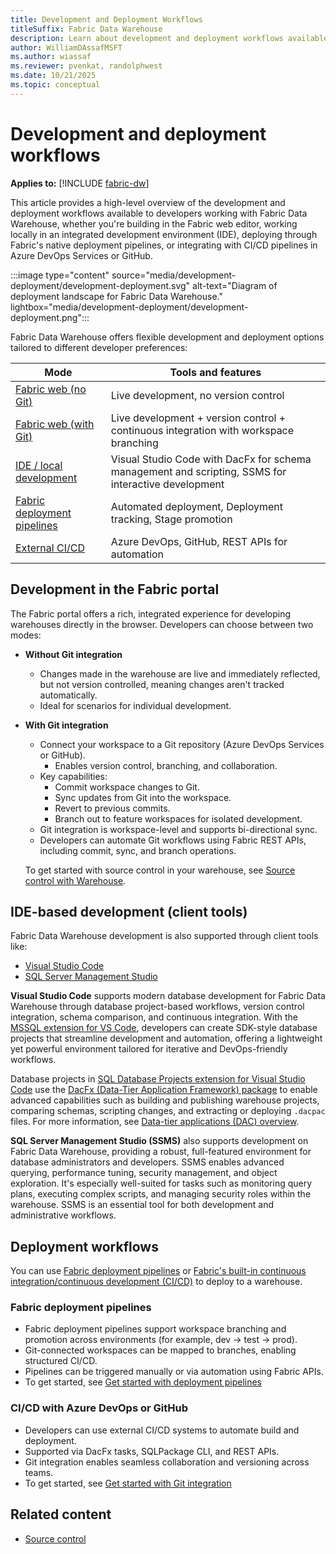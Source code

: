 ```yaml
---
title: Development and Deployment Workflows
titleSuffix: Fabric Data Warehouse
description: Learn about development and deployment workflows available to developers working with Fabric Data Warehouse.
author: WilliamDAssafMSFT
ms.author: wiassaf
ms.reviewer: pvenkat, randolphwest
ms.date: 10/21/2025
ms.topic: conceptual
---
```

# Development and deployment workflows

**Applies to:** [!INCLUDE [fabric-dw](includes/applies-to-version/fabric-dw.md)]

This article provides a high-level overview of the development and deployment workflows available to developers working with Fabric Data Warehouse, whether you're building in the Fabric web editor, working locally in an integrated development environment (IDE), deploying through Fabric's native deployment pipelines, or integrating with CI/CD pipelines in Azure DevOps Services or GitHub.

:::image type="content" source="media/development-deployment/development-deployment.svg" alt-text="Diagram of deployment landscape for Fabric Data Warehouse." lightbox="media/development-deployment/development-deployment.png":::

Fabric Data Warehouse offers flexible development and deployment options tailored to different developer preferences:

| Mode | Tools and features |
| --- | --- |
| [Fabric web (no Git)](#development-in-the-fabric-portal) | Live development, no version control |
| [Fabric web (with Git)](#development-in-the-fabric-portal) | Live development + version control + continuous integration with workspace branching |
| [IDE / local development](#ide-based-development-client-tools) | Visual Studio Code with DacFx for schema management and scripting, SSMS for interactive development |
| [Fabric deployment pipelines](#fabric-deployment-pipelines) | Automated deployment, Deployment tracking, Stage promotion |
| [External CI/CD](#cicd-with-azure-devops-or-github) | Azure DevOps, GitHub, REST APIs for automation |

## Development in the Fabric portal

The Fabric portal offers a rich, integrated experience for developing warehouses directly in the browser. Developers can choose between two modes:

- **Without Git integration**

    - Changes made in the warehouse are live and immediately reflected, but not version controlled, meaning changes aren't tracked automatically.
    - Ideal for scenarios for individual development.

- **With Git integration**

    - Connect your workspace to a Git repository (Azure DevOps Services or GitHub).
        - Enables version control, branching, and collaboration.
    - Key capabilities:
      - Commit workspace changes to Git.
      - Sync updates from Git into the workspace.
      - Revert to previous commits.
      - Branch out to feature workspaces for isolated development.
    - Git integration is workspace-level and supports bi-directional sync.
    - Developers can automate Git workflows using Fabric REST APIs, including commit, sync, and branch operations.
    
   To get started with source control in your warehouse, see [Source control with Warehouse](source-control.md).
    
## IDE-based development (client tools)

Fabric Data Warehouse development is also supported through client tools like:

- [Visual Studio Code](https://code.visualstudio.com/)
- [SQL Server Management Studio](https://aka.ms/ssms)

**Visual Studio Code** supports modern database development for Fabric Data Warehouse through database project-based workflows, version control integration, schema comparison, and continuous integration. With the [MSSQL extension for VS Code](/sql/tools/visual-studio-code-extensions/mssql/mssql-extension-visual-studio-code?view=fabric&preserve-view=true), developers can create SDK-style database projects that streamline development and automation, offering a lightweight yet powerful environment tailored for iterative and DevOps-friendly workflows. 

Database projects in [SQL Database Projects extension for Visual Studio Code](/sql/tools/visual-studio-code-extensions/sql-database-projects/sql-database-projects-extension?view=fabric&preserve-view=true) use the [DacFx (Data-Tier Application Framework) package](/sql/tools/sqlpackage/sqlpackage) to enable advanced capabilities such as building and publishing warehouse projects, comparing schemas, scripting changes, and extracting or deploying `.dacpac` files. For more information, see [Data-tier applications (DAC) overview](/sql/tools/sql-database-projects/concepts/data-tier-applications/overview).

**SQL Server Management Studio (SSMS)** also supports development on Fabric Data Warehouse, providing a robust, full-featured environment for database administrators and developers. SSMS enables advanced querying, performance tuning, security management, and object exploration. It's especially well-suited for tasks such as monitoring query plans, executing complex scripts, and managing security roles within the warehouse. SSMS is an essential tool for both development and administrative workflows.

## Deployment workflows

You can use [Fabric deployment pipelines](../cicd/deployment-pipelines/intro-to-deployment-pipelines.md) or [Fabric's built-in continuous integration/continuous development (CI/CD)](../cicd/cicd-overview.md) to deploy to a warehouse.

### Fabric deployment pipelines

- Fabric deployment pipelines support workspace branching and promotion across environments (for example, dev → test → prod).
- Git-connected workspaces can be mapped to branches, enabling structured CI/CD.
- Pipelines can be triggered manually or via automation using Fabric APIs.
- To get started, see [Get started with deployment pipelines](../cicd/deployment-pipelines/get-started-with-deployment-pipelines.md)

### CI/CD with Azure DevOps or GitHub

- Developers can use external CI/CD systems to automate build and deployment.
- Supported via DacFx tasks, SQLPackage CLI, and REST APIs.
- Git integration enables seamless collaboration and versioning across teams.
- To get started, see [Get started with Git integration](../cicd/git-integration/git-get-started.md)

## Related content

- [Source control](source-control.md)
